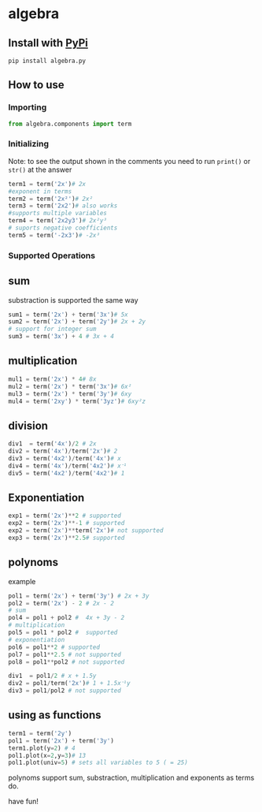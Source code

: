 # algebra

##  Install with [PyPi](https://pypi.org/)
```
pip install algebra.py
```
## How to use
### Importing
```python
from algebra.components import term
```
### Initializing
Note: to see the output shown in the comments you need to run `print()` or `str()` at the answer
```python
term1 = term('2x')# 2x
#exponent in terms
term2 = term('2x²')# 2x²
term3 = term('2x2')# also works
#supports multiple variables
term4 = term('2x2y3')# 2x²y³
# suports negative coefficients
term5 = term('-2x3')# -2x³
```
### Supported Operations 
sum 
---
substraction is supported the same way
```python
sum1 = term('2x') + term('3x')# 5x
sum2 = term('2x') + term('2y')# 2x + 2y
# support for integer sum
sum3 = term('3x') + 4 # 3x + 4
```
 multiplication
 ---
```python
mul1 = term('2x') * 4# 8x
mul2 = term('2x') * term('3x')# 6x²
mul3 = term('2x') * term('3y')# 6xy
mul4 = term('2xy') * term('3yz')# 6xy²z
```
division
---
```python
div1  = term('4x')/2 # 2x
div2 = term('4x')/term('2x')# 2
div3 = term('4x2')/term('4x')# x
div4 = term('4x')/term('4x2')# xᐨ¹
div5 = term('4x2')/term('4x2')# 1
```

Exponentiation
---
```python
exp1 = term('2x')**2 # supported
exp2 = term('2x')**-1 # supported
exp2 = term('2x')**term('2x')# not supported
exp3 = term('2x')**2.5# supported
```
polynoms
---
example
```python
pol1 = term('2x') + term('3y') # 2x + 3y
pol2 = term('2x') - 2 # 2x - 2
# sum
pol4 = pol1 + pol2 #  4x + 3y - 2
# multiplication
pol5 = pol1 * pol2 #  supported
# exponentiation
pol6 = pol1**2 # supported
pol7 = pol1**2.5 # not supported
pol8 = pol1**pol2 # not supported

div1  = pol1/2 # x + 1.5y
div2 = pol1/term('2x')# 1 + 1.5xᐨ¹y
div3 = pol1/pol2 # not supported
```
using as functions
---
```python
term1 = term('2y')
pol1 = term('2x') + term('3y')
term1.plot(y=2) # 4
pol1.plot(x=2,y=3)# 13
pol1.plot(univ=5) # sets all variables to 5 ( = 25)
```
polynoms support sum, substraction, multiplication and exponents as terms do.


have fun!










